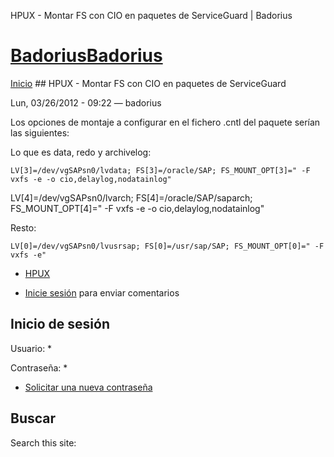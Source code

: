 





HPUX - Montar FS con CIO en paquetes de ServiceGuard | Badorius


















# [BadoriusBadorius](/ "Badorius")

 
 

[Inicio](/) ## HPUX - Montar FS con CIO en paquetes de ServiceGuard

 

Lun, 03/26/2012 - 09:22 — badorius

Los opciones de montaje a configurar en el fichero .cntl del paquete serían las siguientes:


Lo que es data, redo y archivelog:


 `LV[3]=/dev/vgSAPsn0/lvdata; FS[3]=/oracle/SAP; FS_MOUNT_OPT[3]=" -F vxfs -e -o cio,delaylog,nodatainlog"`


LV[4]=/dev/vgSAPsn0/lvarch; FS[4]=/oracle/SAP/saparch; FS\_MOUNT\_OPT[4]=" -F vxfs -e -o cio,delaylog,nodatainlog"  

  

Resto:


 `LV[0]=/dev/vgSAPsn0/lvusrsap; FS[0]=/usr/sap/SAP; FS_MOUNT_OPT[0]=" -F vxfs -e"`





* [HPUX](/?q=taxonomy/term/6)


* [Inicie sesión](/?q=user/login&destination=comment%2Freply%2F75%23comment-form) para enviar comentarios





 


## Inicio de sesión




Usuario: *



Contraseña: *



* [Solicitar una nueva contraseña](/?q=user/password "Solicita una contraseña nueva por correo electrónico.")






## Buscar





Search this site: 










 




